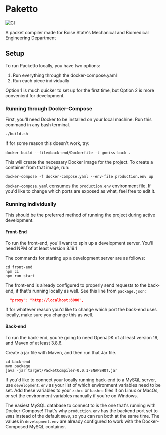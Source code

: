 # Paketto 
[![CI](https://github.com/cs481-ekh/f22-gneiss/actions/workflows/ci.yml/badge.svg)](https://github.com/cs481-ekh/f22-gneiss/actions/workflows/ci.yml)

A packet compiler made for Boise State's Mechanical and Biomedical Engineering Department

## Setup

To run Packetto locally, you have two options:
1. Run everything through the docker-compose.yaml
2. Run each piece individually

Option 1 is much quicker to set up for the first time, but Option 2 is more convenient for development.

### Running through Docker-Compose

First, you'll need Docker to be installed on your local machine. Run this command in any bash terminal.

```
./build.sh
```

If for some reason this doesn't work, try:
```
docker build --file=back-end/Dockerfile -t gneiss-back .
```

This will create the necessary Docker image for the project. To create a container from that image, run:
```
docker-compose -f docker-compose.yaml --env-file production.env up
```

`docker-compose.yaml` consumes the `production.env` environment file. If you'd like to change which ports are exposed as what, feel free to edit it.

### Running individually

This should be the preferred method of running the project during active development.

#### Front-End

To run the front-end, you'll want to spin up a development server. You'll need NPM of at least version 8.19.1

The commands for starting up a development server are as follows:
```
cd front-end
npm ci
npm run start
```

The front-end is already configured to properly send requests to the back-end, if that's running locally as well. See this line from `package.json`:
```json
  "proxy": "http://localhost:8080",
```
If for whatever reason you'd like to change which port the back-end uses locally, make sure you change this as well.

#### Back-end

To run the back-end, you're going to need OpenJDK of at least version 19, and Maven of at least 3.8.6.

Create a jar file with Maven, and then run that Jar file.
```
cd back-end
mvn package
java -jar target/PacketCompiler-0.0.1-SNAPSHOT.jar    
```

If you'd like to connect your locally running back-end to a MySQL server, use `development.env` as your list of which environment variables need to be set. Add these variables to your `zshrc` or `bashrc` files if on Linux or MacOs, or set the environment variables manually if you're on Windows.

The easiest MySQL database to connect to is the one that's running with Docker-Compose! That's why `production.env` has the backend port set to `8081` instead of the default `8080`, so you can run both at the same time. The values in `development.env` are already configured to work with the Docker-Composed MySQL container.


